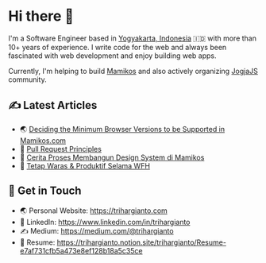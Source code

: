 # Hi there 👋

I'm a Software Engineer based in [Yogyakarta, Indonesia](https://maps.app.goo.gl/KQqGa2avz8WzqCoM9) 🇮🇩 with more than 10+ years of experience. I write code for the web and always been fascinated with web development and enjoy building web apps. 

Currently, I'm helping to build [Mamikos](https://mamikos.com) and also actively organizing [JogjaJS](https://github.com/jogjajs) community.

## ✍️ Latest Articles

- 🌏 [Deciding the Minimum Browser Versions to be Supported in Mamikos.com](https://medium.com/mamitech/deciding-the-minimum-browser-versions-to-be-supported-in-mamikos-com-e493d2d04caf)
- 🤔 [Pull Request Principles](https://medium.com/mamitech/pull-request-principles-in-mamikos-ab6a7390aeac)
- 🎨 [Cerita Proses Membangun Design System di Mamikos](https://www.trihargianto.com/cerita-proses-membangun-design-system-di-mamikos/)
- 🧠 [Tetap Waras & Produktif Selama WFH](https://www.trihargianto.com/tetap-waras-dan-produktif-selama-wfh/)

## 💌 Get in Touch

- 🌏 Personal Website: https://trihargianto.com
- 👔 LinkedIn: https://www.linkedin.com/in/trihargianto
- ✍️ Medium: https://medium.com/@trihargianto
- 📓 Resume: https://trihargianto.notion.site/trihargianto/Resume-e7af731cfb5a473e8ef128b18a5c35ce
